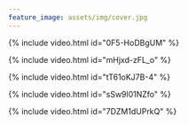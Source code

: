 ```yaml
---
feature_image: assets/img/cover.jpg
---
```


{% include video.html id="0F5-HoDBgUM" %}

{% include video.html id="mHjxd-zFL_o" %}

{% include video.html id="tT61oKJ7B-4" %}

{% include video.html id="sSw9l01NZfo" %}

{% include video.html id="7DZM1dUPrkQ" %}
